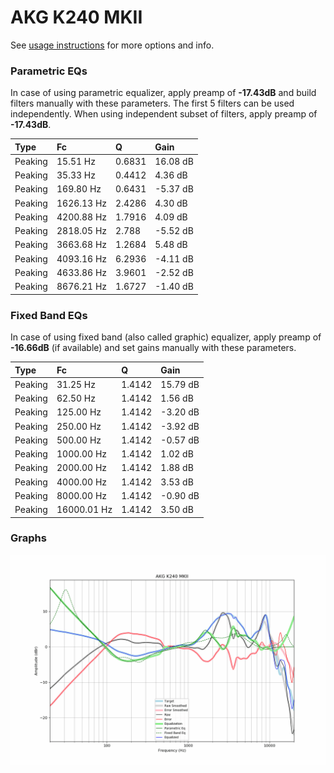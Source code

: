 # AKG K240 MKII
See [usage instructions](https://github.com/jaakkopasanen/AutoEq#usage) for more options and info.

### Parametric EQs
In case of using parametric equalizer, apply preamp of **-17.43dB** and build filters manually
with these parameters. The first 5 filters can be used independently.
When using independent subset of filters, apply preamp of **-17.43dB**.

| Type    | Fc         |      Q | Gain     |
|:--------|:-----------|:-------|:---------|
| Peaking | 15.51 Hz   | 0.6831 | 16.08 dB |
| Peaking | 35.33 Hz   | 0.4412 | 4.36 dB  |
| Peaking | 169.80 Hz  | 0.6431 | -5.37 dB |
| Peaking | 1626.13 Hz | 2.4286 | 4.30 dB  |
| Peaking | 4200.88 Hz | 1.7916 | 4.09 dB  |
| Peaking | 2818.05 Hz | 2.788  | -5.52 dB |
| Peaking | 3663.68 Hz | 1.2684 | 5.48 dB  |
| Peaking | 4093.16 Hz | 6.2936 | -4.11 dB |
| Peaking | 4633.86 Hz | 3.9601 | -2.52 dB |
| Peaking | 8676.21 Hz | 1.6727 | -1.40 dB |

### Fixed Band EQs
In case of using fixed band (also called graphic) equalizer, apply preamp of **-16.66dB**
(if available) and set gains manually with these parameters.

| Type    | Fc          |      Q | Gain     |
|:--------|:------------|:-------|:---------|
| Peaking | 31.25 Hz    | 1.4142 | 15.79 dB |
| Peaking | 62.50 Hz    | 1.4142 | 1.56 dB  |
| Peaking | 125.00 Hz   | 1.4142 | -3.20 dB |
| Peaking | 250.00 Hz   | 1.4142 | -3.92 dB |
| Peaking | 500.00 Hz   | 1.4142 | -0.57 dB |
| Peaking | 1000.00 Hz  | 1.4142 | 1.02 dB  |
| Peaking | 2000.00 Hz  | 1.4142 | 1.88 dB  |
| Peaking | 4000.00 Hz  | 1.4142 | 3.53 dB  |
| Peaking | 8000.00 Hz  | 1.4142 | -0.90 dB |
| Peaking | 16000.01 Hz | 1.4142 | 3.50 dB  |

### Graphs
![](./AKG%20K240%20MKII.png)